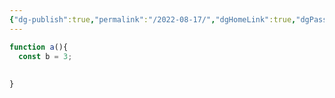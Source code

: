 ```yaml
---
{"dg-publish":true,"permalink":"/2022-08-17/","dgHomeLink":true,"dgPassFrontmatter":false}
---
```



```javascript
function a(){
  const b = 3;
  
  
}
```
